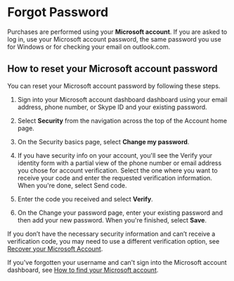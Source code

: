 # Forgot Password

Purchases are performed using your **Microsoft account**. If you are asked to log in, use your Microsoft account password, the same password you use for Windows or for checking your email on outlook.com.

## How to reset your Microsoft account password

You can reset your Microsoft account password by following these steps.

1. Sign into your Microsoft account dashboard dashboard using your email address, phone number, or Skype ID and your existing password.

1. Select **Security** from the navigation across the top of the Account home page.

1. On the Security basics page, select **Change my password**.

1. If you have security info on your account, you'll see the Verify your identity form with a partial view of the phone number or email address you chose for account verification. Select the one where you want to receive your code and enter the requested verification information. When you're done, select Send code.

1. Enter the code you received and select **Verify**.

1. On the Change your password page, enter your existing password and then add your new password. When you're finished, select **Save**.

If you don’t have the necessary security information and can’t receive a verification code, you may need to use a different verification option, see [Recover your Microsoft Account](https://support.microsoft.com/help/17875).

If you've forgotten your username and can't sign into the Microsoft account dashboard, see [How to find your Microsoft account](https://support.microsoft.com/help/13811).
